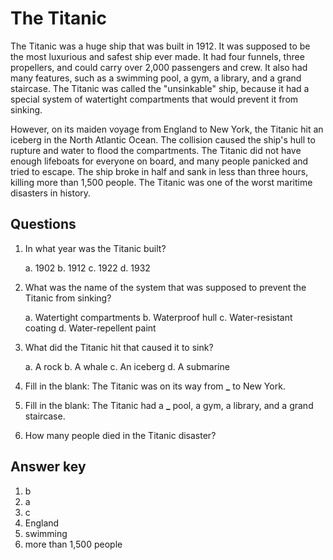 # The Titanic

The Titanic was a huge ship that was built in 1912. It was supposed to be the most luxurious and safest ship ever made. It had four funnels, three propellers, and could carry over 2,000 passengers and crew. It also had many features, such as a swimming pool, a gym, a library, and a grand staircase. The Titanic was called the "unsinkable" ship, because it had a special system of watertight compartments that would prevent it from sinking.

However, on its maiden voyage from England to New York, the Titanic hit an iceberg in the North Atlantic Ocean. The collision caused the ship's hull to rupture and water to flood the compartments. The Titanic did not have enough lifeboats for everyone on board, and many people panicked and tried to escape. The ship broke in half and sank in less than three hours, killing more than 1,500 people. The Titanic was one of the worst maritime disasters in history.

## Questions

1. In what year was the Titanic built?

   a. 1902
   b. 1912
   c. 1922
   d. 1932

2. What was the name of the system that was supposed to prevent the Titanic from sinking?

   a. Watertight compartments
   b. Waterproof hull
   c. Water-resistant coating
   d. Water-repellent paint

3. What did the Titanic hit that caused it to sink?

   a. A rock
   b. A whale
   c. An iceberg
   d. A submarine

4. Fill in the blank: The Titanic was on its way from ****\_**** to New York.

5. Fill in the blank: The Titanic had a ****\_**** pool, a gym, a library, and a grand staircase.

6. How many people died in the Titanic disaster?

## Answer key

1. b
2. a
3. c
4. England
5. swimming
6. more than 1,500 people
